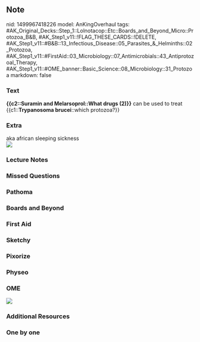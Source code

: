 ## Note
nid: 1499967418226
model: AnKingOverhaul
tags: #AK_Original_Decks::Step_1::Lolnotacop::Etc::Boards_and_Beyond_Micro::Protozoa_B&B, #AK_Step1_v11::!FLAG_THESE_CARDS::!DELETE, #AK_Step1_v11::#B&B::13_Infectious_Disease::05_Parasites_&_Helminths::02_Protozoa, #AK_Step1_v11::#FirstAid::03_Microbiology::07_Antimicrobials::43_Antiprotozoal_Therapy, #AK_Step1_v11::#OME_banner::Basic_Science::08_Microbiology::31_Protozoa
markdown: false

### Text
<b>{{c2::Suramin and Melarsoprol::What drugs (2)}}</b> can be used
to treat {{c1::<b>Trypanosoma brucei</b>::which protozoa?}}

### Extra
<div>
  aka african sleeping sickness
</div>
<div><img src="paste-22733261898029.jpg"></div>

### Lecture Notes


### Missed Questions


### Pathoma


### Boards and Beyond


### First Aid


### Sketchy


### Pixorize


### Physeo


### OME
<div class="ome-widget">
  <a href=
  "https://onlinemeded.org/spa/microbiology/protozoa/acquire?ref=anki">
  <img src="_OME_AnkiFlashcards_Lesson_3.png"></a>
</div>

### Additional Resources


### One by one

